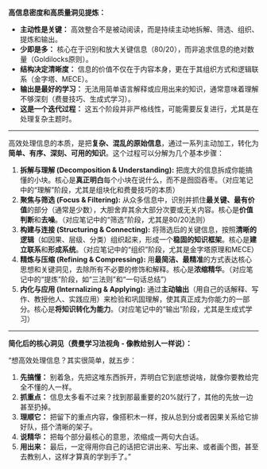 
**高信息密度和高质量洞见提炼：**

*   **主动性是关键：** 高效整合不是被动阅读，而是持续主动地拆解、筛选、组织、提炼和输出。
*   **少即是多：** 核心在于识别和放大关键信息（80/20），而非追求信息的绝对数量（Goldilocks原则）。
*   **结构决定清晰度：** 信息的价值不仅在于内容本身，更在于其组织方式和逻辑联系（金字塔、MECE）。
*   **输出是最好的学习：** 无法用简单语言解释或应用出来的知识，通常意味着理解不够深刻（费曼技巧、生成式学习）。
*   **这是一个迭代过程：** 这五个阶段并非严格线性，可能需要反复进行，尤其是在处理复杂主题时。

---

高效处理信息的本质，是把**复杂、混乱的原始信息**，通过一系列主动加工，转化为**简单、有序、深刻、可用的知识**。这个过程可以分解为几个基本步骤：

1.  **拆解与理解 (Decomposition & Understanding):** 把庞大的信息拆成你能搞懂的小块。核心是**真正明白**每个小块在说什么，而不是囫囵吞枣。（对应笔记中的“理解”阶段，尤其是组块化和费曼技巧的本质）
2.  **聚焦与筛选 (Focus & Filtering):** 从众多信息中，识别并抓住**最关键、最有价值**的部分（通常是少数），大胆舍弃其余大部分次要或无关内容。核心是**价值判断**和**去噪**。（对应笔记中的“筛选”阶段，尤其是80/20法则）
3.  **构建与连接 (Structuring & Connecting):** 将筛选后的关键信息，按照**清晰的逻辑**（如因果、层级、分类）组织起来，形成一个**稳固的知识框架**。核心是**建立联系**和**形成系统**。（对应笔记中的“组织”阶段，尤其是金字塔原理和MECE）
4.  **精炼与压缩 (Refining & Compressing):** 用**最简洁、最精准**的方式表达核心思想和关键洞见，去除所有不必要的修饰和解释。核心是**浓缩精华**。（对应笔记中的“提炼”阶段，如“三法则”和“一句话总结”）
5.  **内化与应用 (Internalizing & Applying):** 通过**主动输出**（用自己的话解释、写作、教授他人、实践应用）来检验和巩固理解，使其真正成为你能力的一部分。核心是**将知识转化为能力**。（对应笔记中的“输出”阶段，尤其是生成式学习）
---

**简化后的核心洞见（费曼学习法视角 - 像教给别人一样说）：**

“想高效处理信息？其实很简单，就五步：

1.  **先搞懂：** 别着急，先把这堆东西拆开，弄明白它到底想说啥，就像你要教给完全不懂的人一样。
2.  **抓重点：** 信息太多看不过来？找到那最重要的20%就行了，其他的先放一边甚至扔掉。
3.  **理顺它：** 把留下的重点内容，像搭积木一样，按从总到分或者因果关系给它排好队，搭个清晰的架子。
4.  **说精华：** 把每个部分最核心的意思，浓缩成一两句大白话。
5.  **用出来：** 最后，一定得用你自己的话把它讲出来、写出来、或者画个图，甚至去教别人，这样才算真的学到手了。”




